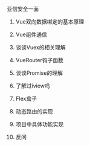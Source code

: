 亚信安全一面

1. Vue双向数据绑定的基本原理

2. Vue组件通信

3. 谈谈Vuex的相关理解

4. VueRouter钩子函数

5. 谈谈Promise的理解

6. 了解过iview吗

7. Flex盒子

8. 动态路由的实现

9. 项目中具体功能实现

10. 反问